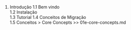 1. Introdução
    1.1 Bem vindo  
    1.2 Instalação  
    1.3 Tutorial 
    1.4 Conceitos de Migração  
    1.5 Conceitos > Core Concepts >> 01e-core-concepts.md